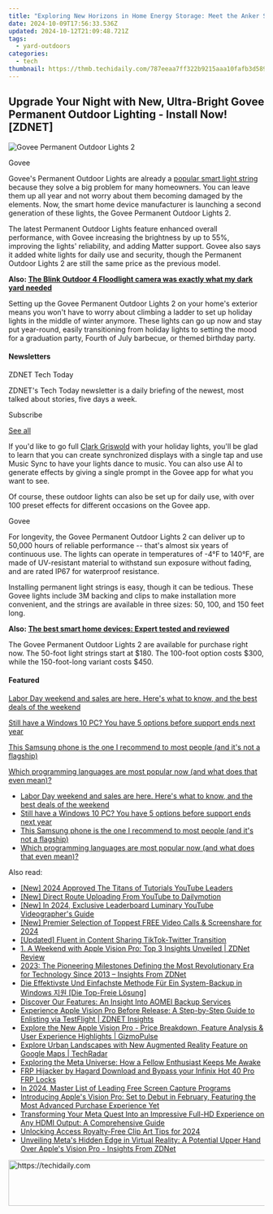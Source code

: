 ```yaml
---
title: "Exploring New Horizons in Home Energy Storage: Meet the Anker Solix X1 Beyond Powerwall"
date: 2024-10-09T17:56:33.536Z
updated: 2024-10-12T21:09:48.721Z
tags:
  - yard-outdoors
categories:
  - tech
thumbnail: https://thmb.techidaily.com/787eeaa7ff322b9215aaa10fafb3d58916c322d18ab57de64728f0cbbe83b061.png
---
```


## Upgrade Your Night with New, Ultra-Bright Govee Permanent Outdoor Lighting - Install Now![ZDNET]

![Govee Permanent Outdoor Lights 2](https://www.zdnet.com/a/img/resize/fef09a07669b4416397ae9cb2a8a65ac965c2943/2024/08/23/cb422779-bdec-43bc-924c-085b9ad340b7/7.png?auto=webp&width=1280)

Govee

Govee's Permanent Outdoor Lights are already a [popular smart light string](https://buy.geni.us/Proxy.ashx?TSID=368250&GR%5FURL=https%3A%2F%2Fwww.amazon.com%2FGovee-Permanent-Waterproof-Lighting-Assistant%2Fdp%2FB0BCQ926C1%3Ftag%3Dzd-buy-button-20%26ascsubtag%3D%5F%5FCOM%5FCLICK%5FID%5F%5F%7C0732191c-49af-4b4a-b0cb-47f0325da749%7Cdtp&dtb=1) because they solve a big problem for many homeowners. You can leave them up all year and not worry about them becoming damaged by the elements. Now, the smart home device manufacturer is launching a second generation of these lights, the Govee Permanent Outdoor Lights 2.

The latest Permanent Outdoor Lights feature enhanced overall performance, with Govee increasing the brightness by up to 55%, improving the lights' reliability, and adding Matter support. Govee also says it added white lights for daily use and security, though the Permanent Outdoor Lights 2 are still the same price as the previous model.

**Also: [The Blink Outdoor 4 Floodlight camera was exactly what my dark yard needed](https://www.zdnet.com/home-and-office/smart-home/the-blink-outdoor-4-floodlight-camera-was-exactly-what-my-dark-yard-needed/)**

Setting up the Govee Permanent Outdoor Lights 2 on your home's exterior means you won't have to worry about climbing a ladder to set up holiday lights in the middle of winter anymore. These lights can go up now and stay put year-round, easily transitioning from holiday lights to setting the mood for a graduation party, Fourth of July barbecue, or themed birthday party.

#### Newsletters

ZDNET Tech Today

ZDNET's Tech Today newsletter is a daily briefing of the newest, most talked about stories, five days a week.

 Subscribe

[See all](https://www.zdnet.com/newsletters/)

If you'd like to go full [Clark Griswold](https://vacation.fandom.com/wiki/Clark%5FGriswold) with your holiday lights, you'll be glad to learn that you can create synchronized displays with a single tap and use Music Sync to have your lights dance to music. You can also use AI to generate effects by giving a single prompt in the Govee app for what you want to see. 

Of course, these outdoor lights can also be set up for daily use, with over 100 preset effects for different occasions on the Govee app. 

Govee

For longevity, the Govee Permanent Outdoor Lights 2 can deliver up to 50,000 hours of reliable performance -- that's almost six years of continuous use. The lights can operate in temperatures of -4°F to 140°F, are made of UV-resistant material to withstand sun exposure without fading, and are rated IP67 for waterproof resistance.

Installing permanent light strings is easy, though it can be tedious. These Govee lights include 3M backing and clips to make installation more convenient, and the strings are available in three sizes: 50, 100, and 150 feet long.

**Also: [The best smart home devices: Expert tested and reviewed](https://www.zdnet.com/home-and-office/smart-home/best-smart-home-device/)**

The Govee Permanent Outdoor Lights 2 are available for purchase right now. The 50-foot light strings start at $180\. The 100-foot option costs $300, while the 150-foot-long variant costs $450.

#### Featured

[Labor Day weekend and sales are here. Here's what to know, and the best deals of the weekend](https://www.zdnet.com/article/labor-day-deals-everything-to-know-09-02-2024/ "Labor Day weekend and sales are here. Here's what to know, and the best deals of the weekend")

[Still have a Windows 10 PC? You have 5 options before support ends next year](https://www.zdnet.com/article/still-have-a-windows-10-pc-you-have-5-options-before-support-ends-next-year/ "Still have a Windows 10 PC? You have 5 options before support ends next year")

[This Samsung phone is the one I recommend to most people (and it's not a flagship)](https://www.zdnet.com/article/this-samsung-phone-is-the-one-i-recommend-to-most-people-and-its-not-a-flagship/ "This Samsung phone is the one I recommend to most people (and it's not a flagship)")

[Which programming languages are most popular now (and what does that even mean)?](https://www.zdnet.com/article/the-most-popular-programming-languages-in-2024-and-what-that-even-means/ "Which programming languages are most popular now (and what does that even mean)?")

* [Labor Day weekend and sales are here. Here's what to know, and the best deals of the weekend](https://www.zdnet.com/article/labor-day-deals-everything-to-know-09-02-2024/ "Labor Day weekend and sales are here. Here's what to know, and the best deals of the weekend")
* [Still have a Windows 10 PC? You have 5 options before support ends next year](https://www.zdnet.com/article/still-have-a-windows-10-pc-you-have-5-options-before-support-ends-next-year/ "Still have a Windows 10 PC? You have 5 options before support ends next year")
* [This Samsung phone is the one I recommend to most people (and it's not a flagship)](https://www.zdnet.com/article/this-samsung-phone-is-the-one-i-recommend-to-most-people-and-its-not-a-flagship/ "This Samsung phone is the one I recommend to most people (and it's not a flagship)")
* [Which programming languages are most popular now (and what does that even mean)?](https://www.zdnet.com/article/the-most-popular-programming-languages-in-2024-and-what-that-even-means/ "Which programming languages are most popular now (and what does that even mean)?")

<ins class="adsbygoogle"
     style="display:block"
     data-ad-format="autorelaxed"
     data-ad-client="ca-pub-7571918770474297"
     data-ad-slot="1223367746"></ins>

<ins class="adsbygoogle"
     style="display:block"
     data-ad-client="ca-pub-7571918770474297"
     data-ad-slot="8358498916"
     data-ad-format="auto"
     data-full-width-responsive="true"></ins>

<span class="atpl-alsoreadstyle">Also read:</span>
<div><ul>
<li><a href="https://youtube-webster.techidaily.com/024-approved-the-titans-of-tutorials-youtube-leaders/"><u>[New] 2024 Approved The Titans of Tutorials YouTube Leaders</u></a></li>
<li><a href="https://youtube-clips.techidaily.com/new-direct-route-uploading-from-youtube-to-dailymotion/"><u>[New] Direct Route Uploading From YouTube to Dailymotion</u></a></li>
<li><a href="https://facebook-video-share.techidaily.com/new-in-2024-exclusive-leaderboard-luminary-youtube-videographers-guide/"><u>[New] In 2024, Exclusive Leaderboard Luminary YouTube Videographer's Guide</u></a></li>
<li><a href="https://visual-screen-recording.techidaily.com/new-premier-selection-of-toppest-free-video-calls-and-screenshare-for-2024/"><u>[New] Premier Selection of Toppest FREE Video Calls & Screenshare for 2024</u></a></li>
<li><a href="https://twitter-videos.techidaily.com/updated-fluent-in-content-sharing-tiktok-twitter-transition/"><u>[Updated] Fluent in Content Sharing TikTok-Twitter Transition</u></a></li>
<li><a href="https://tech-renaissance.techidaily.com/1-a-weekend-with-apple-vision-pro-top-3-insights-unveiled-zdnet-review/"><u>1. A Weekend with Apple Vision Pro: Top 3 Insights Unveiled | ZDNet Review</u></a></li>
<li><a href="https://tech-renaissance.techidaily.com/2023-the-pioneering-milestones-defining-the-most-revolutionary-era-for-technology-since-2013-insights-from-zdnet/"><u>2023: The Pioneering Milestones Defining the Most Revolutionary Era for Technology Since 2013 – Insights From ZDNet</u></a></li>
<li><a href="https://discover-excellent.techidaily.com/die-effektivste-und-einfachste-methode-fur-ein-system-backup-in-windows-die-top-freie-losung/"><u>Die Effektivste Und Einfachste Methode Für Ein System-Backup in Windows 지원 [Die Top-Freie Lösung]</u></a></li>
<li><a href="https://win-ratings.techidaily.com/discover-our-features-an-insight-into-aomei-backup-services/"><u>Discover Our Features: An Insight Into AOMEI Backup Services</u></a></li>
<li><a href="https://tech-renaissance.techidaily.com/experience-apple-vision-pro-before-release-a-step-by-step-guide-to-enlisting-via-testflight-zdnet-insights/"><u>Experience Apple Vision Pro Before Release: A Step-by-Step Guide to Enlisting via TestFlight | ZDNET Insights</u></a></li>
<li><a href="https://tech-renaissance.techidaily.com/explore-the-new-apple-vision-pro-price-breakdown-feature-analysis-and-user-experience-highlights-gizmopulse/"><u>Explore the New Apple Vision Pro - Price Breakdown, Feature Analysis & User Experience Highlights | GizmoPulse</u></a></li>
<li><a href="https://tech-renaissance.techidaily.com/explore-urban-landscapes-with-new-augmented-reality-feature-on-google-maps-techradar/"><u>Explore Urban Landscapes with New Augmented Reality Feature on Google Maps | TechRadar</u></a></li>
<li><a href="https://tech-renaissance.techidaily.com/exploring-the-meta-universe-how-a-fellow-enthusiast-keeps-me-awake/"><u>Exploring the Meta Universe: How a Fellow Enthusiast Keeps Me Awake</u></a></li>
<li><a href="https://bypass-frp.techidaily.com/frp-hijacker-by-hagard-download-and-bypass-your-infinix-hot-40-pro-frp-locks-by-drfone-android/"><u>FRP Hijacker by Hagard Download and Bypass your Infinix Hot 40 Pro FRP Locks</u></a></li>
<li><a href="https://screen-recording.techidaily.com/in-2024-master-list-of-leading-free-screen-capture-programs/"><u>In 2024, Master List of Leading Free Screen Capture Programs</u></a></li>
<li><a href="https://tech-renaissance.techidaily.com/introducing-apples-vision-pro-set-to-debut-in-february-featuring-the-most-advanced-purchase-experience-yet/"><u>Introducing Apple's Vision Pro: Set to Debut in February, Featuring the Most Advanced Purchase Experience Yet</u></a></li>
<li><a href="https://tech-renaissance.techidaily.com/transforming-your-meta-quest-into-an-impressive-full-hd-experience-on-any-hdmi-output-a-comprehensive-guide/"><u>Transforming Your Meta Quest Into an Impressive Full-HD Experience on Any HDMI Output: A Comprehensive Guide</u></a></li>
<li><a href="https://some-skills.techidaily.com/unlocking-access-royalty-free-clip-art-tips-for-2024/"><u>Unlocking Access Royalty-Free Clip Art Tips for 2024</u></a></li>
<li><a href="https://tech-renaissance.techidaily.com/unveiling-metas-hidden-edge-in-virtual-reality-a-potential-upper-hand-over-apples-vision-pro-insights-from-zdnet/"><u>Unveiling Meta's Hidden Edge in Virtual Reality: A Potential Upper Hand Over Apple's Vision Pro - Insights From ZDNet</u></a></li>
</ul></div>

<!-- affiliate ads begin -->
<a href="https://ephamedtechinc.pxf.io/c/5597632/2137209/26400" target="_top" id="2137209">
  <img src="//a.impactradius-go.com/display-ad/26400-2137209" border="0" alt="https://techidaily.com" width="728" height="90"/>
</a>
<img height="0" width="0" src="https://ephamedtechinc.pxf.io/i/5597632/2137209/26400" style="position:absolute;visibility:hidden;" border="0" />
<!-- affiliate ads end -->

